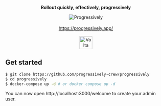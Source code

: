 <div align="center">
 <p><strong>Rollout quickly, effectively, progressively</strong></p>
 <img src="https://user-images.githubusercontent.com/3874873/219444867-11fa1ba3-d4b9-40df-be35-4c4f5f268af9.jpg" alt="Progressively" />
</div>

<br />

<div align="center">
 <a href="https://progressively.app/" target="_blank" rel="noopener noreferrer">https://progressively.app/</a>
</div>
<div align="center">
<br/>
   <a href="https://volta.net/progressively-crew/progressively">
      <img src="https://user-images.githubusercontent.com/3874873/220923114-c6ddad19-0c19-4b20-a2e4-d3b12e640f85.svg" alt="Volta board" height="40px">
   </a>
</div>

## Get started

```sh
$ git clone https://github.com/progressively-crew/progressively
$ cd progressively
$ docker-compose up -d # or docker compose up -d
```

You can now open http://localhost:3000/welcome to create your admin user.
